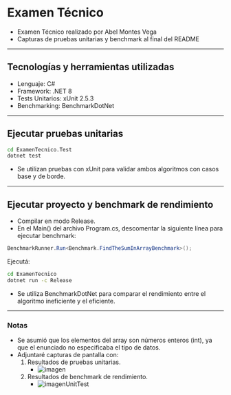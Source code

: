 # Examen Técnico

- Examen Técnico realizado por Abel Montes Vega
- Capturas de pruebas unitarias y benchmark al final del README

---
## Tecnologías y herramientas utilizadas
- Lenguaje: C#
- Framework: .NET 8
- Tests Unitarios: xUnit 2.5.3
- Benchmarking: BenchmarkDotNet

---
## Ejecutar pruebas unitarias
```bash
cd ExamenTecnico.Test
dotnet test
 ```
  - Se utilizan pruebas con xUnit para validar ambos algoritmos con casos base y de borde.
---
## Ejecutar proyecto y benchmark de rendimiento
- Compilar en modo Release.
- En el Main() del archivo Program.cs, descomentar la siguiente línea para ejecutar benchmark:
```csharp
BenchmarkRunner.Run<Benchmark.FindTheSumInArrayBenchmark>();
```

Ejecutá:
``` bash
cd ExamenTecnico
dotnet run -c Release
```
  - Se utiliza BenchmarkDotNet para comparar el rendimiento entre el algoritmo ineficiente y el eficiente.
---
### Notas
- Se asumió que los elementos del array son números enteros (int), ya que el enunciado no especificaba el tipo de datos.
- Adjuntaré capturas de pantalla con:
  1. Resultados de pruebas unitarias.
       - ![imagen](https://github.com/user-attachments/assets/dadc3ac4-73be-4c7a-a8d6-e36d2e4e241d)
  1. Resultados de benchmark de rendimiento.
       - ![imagenUnitTest](https://github.com/user-attachments/assets/a2ef01bc-907f-44ae-b8e3-93dce860e314)
